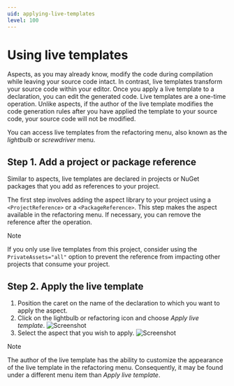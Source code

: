 ```yaml
---
uid: applying-live-templates
level: 100
---
```


# Using live templates

Aspects, as you may already know, modify the code during compilation while leaving your source code intact. In contrast, live templates transform your source code within your editor. Once you apply a live template to a declaration, you can edit the generated code. Live templates are a one-time operation. Unlike aspects, if the author of the live template modifies the code generation rules after you have applied the template to your source code, your source code will not be modified.

You can access live templates from the refactoring menu, also known as the _lightbulb_ or _screwdriver_ menu.

## Step 1. Add a project or package reference

Similar to aspects, live templates are declared in projects or NuGet packages that you add as references to your project.

The first step involves adding the aspect library to your project using a `<ProjectReference>` or a `<PackageReference>`. This step makes the aspect available in the refactoring menu. If necessary, you can remove the reference after the operation.

> [!NOTE]
> If you only use live templates from this project, consider using the `PrivateAssets="all"` option to prevent the reference from impacting other projects that consume your project.

## Step 2. Apply the live template

1. Position the caret on the name of the declaration to which you want to apply the aspect.
2. Click on the lightbulb or refactoring icon and choose _Apply live template_.
    ![Screenshot](images/LiveTemplate1.png)
3. Select the aspect that you wish to apply.
    ![Screenshot](images/LiveTemplate2.png)

> [!NOTE]
> The author of the live template has the ability to customize the appearance of the live template in the refactoring menu. Consequently, it may be found under a different menu item than _Apply live template_.
